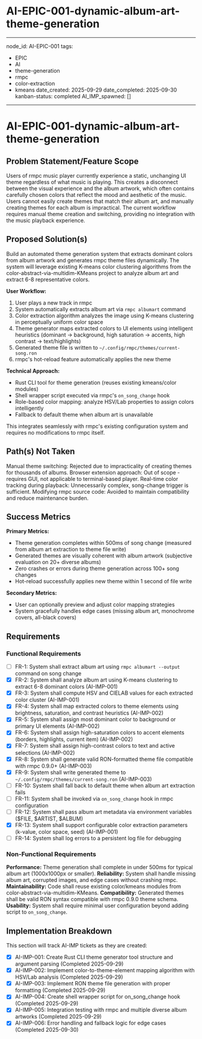 # AI-EPIC-001-dynamic-album-art-theme-generation
---
node_id: AI-EPIC-001
tags:
  - EPIC
  - AI
  - theme-generation
  - rmpc
  - color-extraction
  - kmeans
date_created: 2025-09-29
date_completed: 2025-09-30
kanban-status: completed
AI_IMP_spawned: []
---

# AI-EPIC-001-dynamic-album-art-theme-generation

## Problem Statement/Feature Scope

Users of rmpc music player currently experience a static, unchanging UI theme regardless of what music
is playing. This creates a disconnect between the visual experience and the album artwork, which often
contains carefully chosen colors that reflect the mood and aesthetic of the music. Users cannot easily
create themes that match their album art, and manually creating themes for each album is impractical.
The current workflow requires manual theme creation and switching, providing no integration with the
music playback experience.

## Proposed Solution(s)

Build an automated theme generation system that extracts dominant colors from album artwork and generates
rmpc theme files dynamically. The system will leverage existing K-means color clustering algorithms from
the color-abstract-via-multidim-KMeans project to analyze album art and extract 6-8 representative colors.

**User Workflow:**
1. User plays a new track in rmpc
2. System automatically extracts album art via `rmpc albumart` command
3. Color extraction algorithm analyzes the image using K-means clustering in perceptually uniform color space
4. Theme generator maps extracted colors to UI elements using intelligent heuristics (dominant → background,
   high saturation → accents, high contrast → text/highlights)
5. Generated theme file is written to `~/.config/rmpc/themes/current-song.ron`
6. rmpc's hot-reload feature automatically applies the new theme

**Technical Approach:**
- Rust CLI tool for theme generation (reuses existing kmeans/color modules)
- Shell wrapper script executed via rmpc's `on_song_change` hook
- Role-based color mapping: analyze HSV/Lab properties to assign colors intelligently
- Fallback to default theme when album art is unavailable

This integrates seamlessly with rmpc's existing configuration system and requires no modifications to rmpc itself.

## Path(s) Not Taken

Manual theme switching: Rejected due to impracticality of creating themes for thousands of albums.
Browser extension approach: Out of scope - requires GUI, not applicable to terminal-based player.
Real-time color tracking during playback: Unnecessarily complex, song-change trigger is sufficient.
Modifying rmpc source code: Avoided to maintain compatibility and reduce maintenance burden.

## Success Metrics

**Primary Metrics:**
- Theme generation completes within 500ms of song change (measured from album art extraction to theme file write)
- Generated themes are visually coherent with album artwork (subjective evaluation on 20+ diverse albums)
- Zero crashes or errors during theme generation across 100+ song changes
- Hot-reload successfully applies new theme within 1 second of file write

**Secondary Metrics:**
- User can optionally preview and adjust color mapping strategies
- System gracefully handles edge cases (missing album art, monochrome covers, all-black covers)

## Requirements

### Functional Requirements

- [ ] FR-1: System shall extract album art using `rmpc albumart --output` command on song change
- [x] FR-2: System shall analyze album art using K-means clustering to extract 6-8 dominant colors (AI-IMP-001)
- [x] FR-3: System shall compute HSV and CIELAB values for each extracted color cluster (AI-IMP-001)
- [x] FR-4: System shall map extracted colors to theme elements using brightness, saturation, and contrast heuristics (AI-IMP-002)
- [x] FR-5: System shall assign most dominant color to background or primary UI elements (AI-IMP-002)
- [x] FR-6: System shall assign high-saturation colors to accent elements (borders, highlights, current item) (AI-IMP-002)
- [x] FR-7: System shall assign high-contrast colors to text and active selections (AI-IMP-002)
- [x] FR-8: System shall generate valid RON-formatted theme file compatible with rmpc 0.9.0+ (AI-IMP-003)
- [x] FR-9: System shall write generated theme to `~/.config/rmpc/themes/current-song.ron` (AI-IMP-003)
- [ ] FR-10: System shall fall back to default theme when album art extraction fails
- [ ] FR-11: System shall be invoked via `on_song_change` hook in rmpc configuration
- [ ] FR-12: System shall pass album art metadata via environment variables ($FILE, $ARTIST, $ALBUM)
- [x] FR-13: System shall support configurable color extraction parameters (k-value, color space, seed) (AI-IMP-001)
- [ ] FR-14: System shall log errors to a persistent log file for debugging

### Non-Functional Requirements

**Performance:** Theme generation shall complete in under 500ms for typical album art (1000x1000px or smaller).
**Reliability:** System shall handle missing album art, corrupted images, and edge cases without crashing rmpc.
**Maintainability:** Code shall reuse existing color/kmeans modules from color-abstract-via-multidim-KMeans.
**Compatibility:** Generated themes shall be valid RON syntax compatible with rmpc 0.9.0 theme schema.
**Usability:** System shall require minimal user configuration beyond adding script to `on_song_change`.

## Implementation Breakdown

This section will track AI-IMP tickets as they are created:

- [x] AI-IMP-001: Create Rust CLI theme generator tool structure and argument parsing (Completed 2025-09-29)
- [x] AI-IMP-002: Implement color-to-theme-element mapping algorithm with HSV/Lab analysis (Completed 2025-09-29)
- [x] AI-IMP-003: Implement RON theme file generation with proper formatting (Completed 2025-09-29)
- [x] AI-IMP-004: Create shell wrapper script for on_song_change hook (Completed 2025-09-29)
- [x] AI-IMP-005: Integration testing with rmpc and multiple diverse album artworks (Completed 2025-09-29)
- [x] AI-IMP-006: Error handling and fallback logic for edge cases (Completed 2025-09-30)